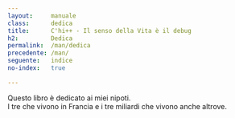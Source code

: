 ```yaml
---
layout:     manuale
class:      dedica
title:      C'hi++ - Il senso della Vita è il debug
h2:         Dedica
permalink:  /man/dedica
precedente: /man/
seguente:   indice
no-index:   true

---
```


Questo libro è dedicato ai miei nipoti.<br />
I tre che vivono in Francia e i tre miliardi che vivono anche altrove.
